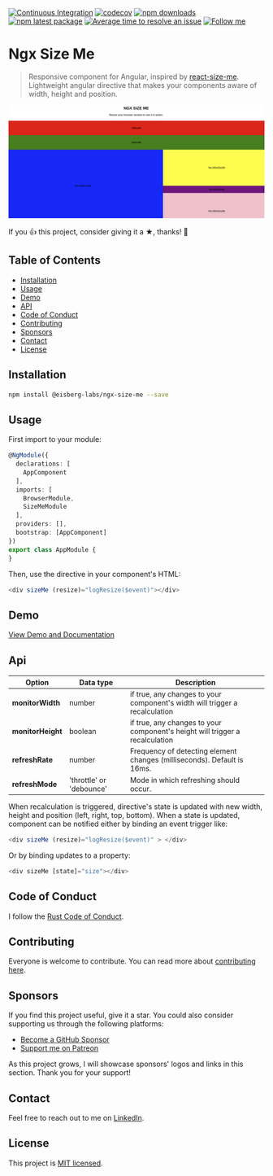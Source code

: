 [![Continuous Integration](https://github.com/eisberg-labs/ngx-size-me/actions/workflows/ci.yml/badge.svg)](https://github.com/eisberg-labs/ngx-size-me/actions/workflows/ci.yml)
[![codecov](https://codecov.io/gh/eisberg-labs/ngx-size-me/branch/master/graph/badge.svg?token=GQCS6ZEVU3)](https://codecov.io/gh/eisberg-labs/ngx-size-me)
[![npm downloads](https://img.shields.io/npm/dm/@eisberg-labs/ngx-size-me.svg)](https://www.npmjs.com/package/@eisberg-labs/ngx-size-me)
[![npm latest package](https://img.shields.io/npm/v/@eisberg-labs/ngx-size-me/latest.svg)](https://www.npmjs.com/package/@eisberg-labs/ngx-size-me)
[![Average time to resolve an issue](https://isitmaintained.com/badge/resolution/eisberg-labs/ngx-size-me.svg)](https://isitmaintained.com/project/eisberg-labs/ngx-size-me 'Average time to resolve an issue')
[![Follow me](https://img.shields.io/badge/LinkedIn-0077B5?style=for-the-badge&logo=linkedin&logoColor=white)](https://www.linkedin.com/in/anamarjanica/)
# Ngx Size Me

> Responsive component for Angular, inspired by [react-size-me](https://github.com/ctrlplusb/react-size-me). Lightweight
> angular directive that makes your components aware of width, height and position.

![Example](./thumbnail.png)

If you 👍 this project, consider giving it a ★, thanks! 🙌

## Table of Contents

- [Installation](#installation)
- [Usage](#usage)
- [Demo](#demo)
- [API](#api)
- [Code of Conduct](#code-of-conduct)
- [Contributing](#contributing)
- [Sponsors](#sponsors)
- [Contact](#contact)
- [License](#license)


## Installation

```bash
npm install @eisberg-labs/ngx-size-me --save
```

## Usage

First import to your module:

```typescript
@NgModule({
  declarations: [
    AppComponent
  ],
  imports: [
    BrowserModule,
    SizeMeModule
  ],
  providers: [],
  bootstrap: [AppComponent]
})
export class AppModule {
}

```

Then, use the directive in your component's HTML:

```typescript
<div sizeMe (resize)="logResize($event)"></div>
```

## Demo

[View Demo and Documentation](https://ngx-size-me.amarjanica.com)

## Api

|Option | Data type | Description|
|-------|-----------|------------|
|**monitorWidth** | number | if true, any changes to your component's width will trigger a recalculation|
|**monitorHeight** | boolean | if true, any changes to your component's height will trigger a recalculation|
|**refreshRate** | number | Frequency of detecting element changes (milliseconds). Default is 16ms.|
|**refreshMode** | 'throttle' or 'debounce' | Mode in which refreshing should occur.|

When recalculation is triggered, directive's state is updated with new width, height and position (left, right, top,
bottom).
When a state is updated, component can be notified either by binding an event trigger like:

```typescript
<div sizeMe (resize)="logResize($event)" > </div>

```

Or by binding updates to a property:

```typescript
<div sizeMe [state]="size"></div>
```

## Code of Conduct

I follow the [Rust Code of Conduct](http://www.rust-lang.org/conduct.html).

## Contributing

Everyone is welcome to contribute. You can read more about [contributing here](./CONTRIBUTING.md).

## Sponsors

If you find this project useful, give it a star. You could also consider supporting us through the following platforms:
- [Become a GitHub Sponsor](https://github.com/sponsors/amarjanica)
- [Support me on Patreon](https://www.patreon.com/amarjanica)

As this project grows, I will showcase sponsors' logos and links in this section. Thank you for your support!

## Contact

Feel free to reach out to me on [LinkedIn](https://www.linkedin.com/in/anamarjanica/).

## License

This project is [MIT licensed](./LICENSE).



